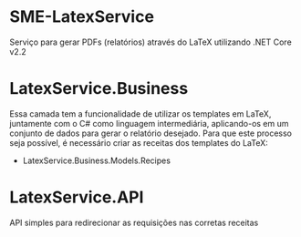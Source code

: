 # SME-LatexService
Serviço para gerar PDFs (relatórios) através do LaTeX utilizando .NET Core v2.2

# LatexService.Business
Essa camada tem a funcionalidade de utilizar os templates em LaTeX, juntamente com o C# como linguagem intermediária, aplicando-os em um conjunto de dados para gerar o relatório desejado.
Para que este processo seja possível, é necessário criar as receitas dos templates do LaTeX:
- LatexService.Business.Models.Recipes


# LatexService.API
API simples para redirecionar as requisições nas corretas receitas
